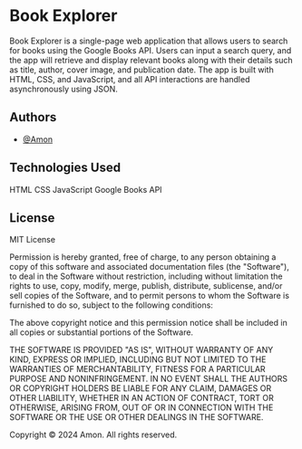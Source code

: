 # Book Explorer

Book Explorer is a single-page web application that allows users to search for books using the Google Books API. Users can input a search query, and the app will retrieve and display relevant books along with their details such as title, author, cover image, and publication date. The app is built with HTML, CSS, and JavaScript, and all API interactions are handled asynchronously using JSON.




## Authors

- [@Amon](https://www.github.com/amon)


    
## Technologies Used
HTML
CSS
JavaScript
Google Books API
## License
MIT License


Permission is hereby granted, free of charge, to any person obtaining a copy
of this software and associated documentation files (the "Software"), to deal
in the Software without restriction, including without limitation the rights
to use, copy, modify, merge, publish, distribute, sublicense, and/or sell
copies of the Software, and to permit persons to whom the Software is
furnished to do so, subject to the following conditions:

The above copyright notice and this permission notice shall be included in all
copies or substantial portions of the Software.

THE SOFTWARE IS PROVIDED "AS IS", WITHOUT WARRANTY OF ANY KIND, EXPRESS OR
IMPLIED, INCLUDING BUT NOT LIMITED TO THE WARRANTIES OF MERCHANTABILITY,
FITNESS FOR A PARTICULAR PURPOSE AND NONINFRINGEMENT. IN NO EVENT SHALL THE
AUTHORS OR COPYRIGHT HOLDERS BE LIABLE FOR ANY CLAIM, DAMAGES OR OTHER
LIABILITY, WHETHER IN AN ACTION OF CONTRACT, TORT OR OTHERWISE, ARISING FROM,
OUT OF OR IN CONNECTION WITH THE SOFTWARE OR THE USE OR OTHER DEALINGS IN THE
SOFTWARE.

Copyright
© 2024 Amon. All rights reserved.
